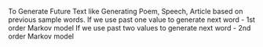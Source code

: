 To Generate Future Text like Generating Poem, Speech, Article based on previous sample words.
If we use past one value to generate next word - 1st order Markov model
If we use past two values to generate next word - 2nd order Markov model
